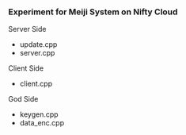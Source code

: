 ### Experiment for Meiji System on Nifty Cloud

Server Side
- update.cpp
- server.cpp

Client Side
- client.cpp

God Side
- keygen.cpp
- data_enc.cpp
